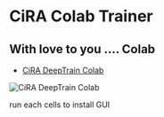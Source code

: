 # CiRA Colab Trainer

## With love to you .... Colab

- [CiRA DeepTrain Colab](https://colab.research.google.com/drive/1mR7Uw-urnXn-fi94K0ygerxzm9F_2LME?usp=sharing) <br />

![CiRA DeepTrain Colab](https://raw.githubusercontent.com/CiRA-AMI/cira-colab-trainer/main/cira_deeptrain_colab_gui.png?inline=false)

run each cells to install GUI

